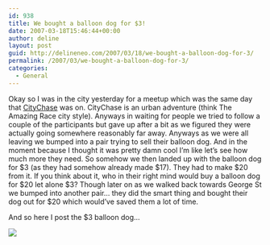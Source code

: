 ```yaml
---
id: 938
title: We bought a balloon dog for $3!
date: 2007-03-18T15:46:44+00:00
author: deline
layout: post
guid: http://delineneo.com/2007/03/18/we-bought-a-balloon-dog-for-3/
permalink: /2007/03/we-bought-a-balloon-dog-for-3/
categories:
  - General
---
```

Okay so I was in the city yesterday for a meetup which was the same day that [CityChase](http://www.citychase.com/) was on. CityChase is an urban adventure (think The Amazing Race city style). Anyways in waiting for people we tried to follow a couple of the participants but gave up after a bit as we figured they were actually going somewhere reasonably far away. Anyways as we were all leaving we bumped into a pair trying to sell their balloon dog. And in the moment because I thought it was pretty damn cool I&#8217;m like let&#8217;s see how much more they need. So somehow we then landed up with the balloon dog for $3 (as they had somehow already made $17). They had to make $20 from it. If you think about it, who in their right mind would buy a balloon dog for $20 let alone $3? Though later on as we walked back towards George St we bumped into another pair&#8230; they did the smart thing and bought their dog out for $20 which would&#8217;ve saved them a lot of time.

And so here I post the $3 balloon dog&#8230;

<img src="/assets/images/2007/03/balloon_dog.jpg"/>
